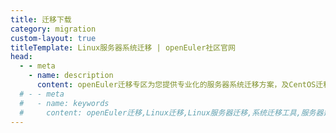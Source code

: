 ```yaml
---
title: 迁移下载
category: migration
custom-layout: true
titleTemplate: Linux服务器系统迁移 | openEuler社区官网
head:
  - - meta
    - name: description
      content: openEuler迁移专区为您提供专业化的服务器系统迁移方案，及CentOS迁移操作系统迁移工具，助力企业简单、平稳、高效进行操作系统升级及操作系统迁移。想要了解更多系统迁移相关信息，欢迎访问openEuler官网。
  # - - meta
  #   - name: keywords
  #     content: openEuler迁移,Linux迁移,Linux服务器迁移,系统迁移工具,服务器迁移方案,CentOS迁移
---
```


<script setup lang="ts">
  import TheMigrationDownload from "@/views/migration/TheMigrationDownload.vue"
</script>

<TheMigrationDownload />
